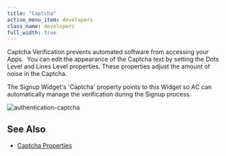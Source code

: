 ```yaml
---
title: "Captcha"
active_menu_item: developers
class_name: developers
full_width: true
---
```



Captcha Verification prevents automated software from accessing your Apps.  You can edit the appearance of the Captcha text by setting the Dots Level and Lines Level properties. These properties adjust the amount of noise in the Captcha.

The Signup Widget's 'Captcha' property points to this Widget so AC can automatically manage the verification during the Signup process.

![authentication-captcha](/img/docs/authentication-captcha.png)

## See Also

 - [Captcha Properties](../../widget-properties-events/authentication/authcaptcha)


